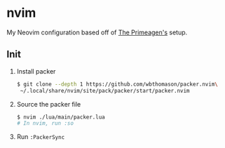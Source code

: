 # nvim

My Neovim configuration based off of [The Primeagen's][1] setup.

## Init

1. Install packer
   ```sh
   $ git clone --depth 1 https://github.com/wbthomason/packer.nvim\
    ~/.local/share/nvim/site/pack/packer/start/packer.nvim
   ```
1. Source the packer file
   ```sh
   $ nvim ./lua/main/packer.lua
   # In nvim, run :so
   ```
1. Run `:PackerSync`

[1]: https://github.com/ThePrimeagen/init.lua/tree/249f3b14cc517202c80c6babd0f9ec548351ec71
